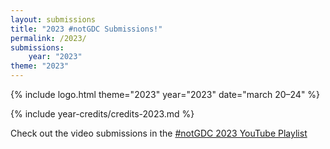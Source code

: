 ```yaml
---
layout: submissions
title: "2023 #notGDC Submissions!"
permalink: /2023/
submissions:
    year: "2023"
theme: "2023"
---
```


{% include logo.html theme="2023" year="2023" date="march 20&ndash;24" %}

{% include year-credits/credits-2023.md %}

Check out the video submissions in the [#notGDC 2023 YouTube Playlist](https://www.youtube.com/playlist?list=PLau2-NbyHZ3rDR1hHZfTTI2qYXLa0Lpyd)